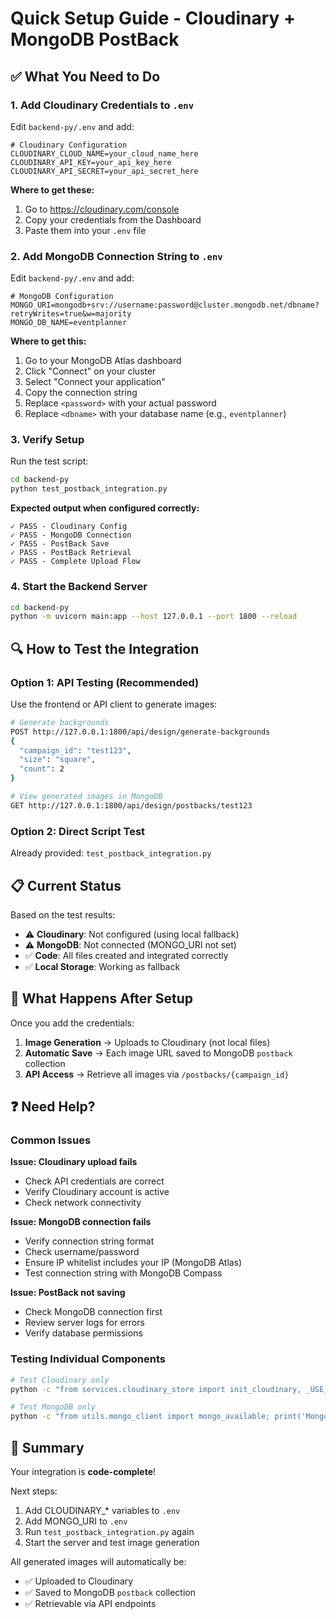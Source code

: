 # Quick Setup Guide - Cloudinary + MongoDB PostBack

## ✅ What You Need to Do

### 1. Add Cloudinary Credentials to `.env`

Edit `backend-py/.env` and add:

```env
# Cloudinary Configuration
CLOUDINARY_CLOUD_NAME=your_cloud_name_here
CLOUDINARY_API_KEY=your_api_key_here
CLOUDINARY_API_SECRET=your_api_secret_here
```

**Where to get these:**
1. Go to https://cloudinary.com/console
2. Copy your credentials from the Dashboard
3. Paste them into your `.env` file

### 2. Add MongoDB Connection String to `.env`

Edit `backend-py/.env` and add:

```env
# MongoDB Configuration
MONGO_URI=mongodb+srv://username:password@cluster.mongodb.net/dbname?retryWrites=true&w=majority
MONGO_DB_NAME=eventplanner
```

**Where to get this:**
1. Go to your MongoDB Atlas dashboard
2. Click "Connect" on your cluster
3. Select "Connect your application"
4. Copy the connection string
5. Replace `<password>` with your actual password
6. Replace `<dbname>` with your database name (e.g., `eventplanner`)

### 3. Verify Setup

Run the test script:

```bash
cd backend-py
python test_postback_integration.py
```

**Expected output when configured correctly:**
```
✓ PASS - Cloudinary Config
✓ PASS - MongoDB Connection
✓ PASS - PostBack Save
✓ PASS - PostBack Retrieval
✓ PASS - Complete Upload Flow
```

### 4. Start the Backend Server

```bash
cd backend-py
python -m uvicorn main:app --host 127.0.0.1 --port 1800 --reload
```

## 🔍 How to Test the Integration

### Option 1: API Testing (Recommended)

Use the frontend or API client to generate images:

```bash
# Generate backgrounds
POST http://127.0.0.1:1800/api/design/generate-backgrounds
{
  "campaign_id": "test123",
  "size": "square",
  "count": 2
}

# View generated images in MongoDB
GET http://127.0.0.1:1800/api/design/postbacks/test123
```

### Option 2: Direct Script Test

Already provided: `test_postback_integration.py`

## 📋 Current Status

Based on the test results:

- ⚠️ **Cloudinary**: Not configured (using local fallback)
- ⚠️ **MongoDB**: Not connected (MONGO_URI not set)
- ✅ **Code**: All files created and integrated correctly
- ✅ **Local Storage**: Working as fallback

## 🎯 What Happens After Setup

Once you add the credentials:

1. **Image Generation** → Uploads to Cloudinary (not local files)
2. **Automatic Save** → Each image URL saved to MongoDB `postback` collection
3. **API Access** → Retrieve all images via `/postbacks/{campaign_id}`

## ❓ Need Help?

### Common Issues

**Issue: Cloudinary upload fails**
- Check API credentials are correct
- Verify Cloudinary account is active
- Check network connectivity

**Issue: MongoDB connection fails**
- Verify connection string format
- Check username/password
- Ensure IP whitelist includes your IP (MongoDB Atlas)
- Test connection string with MongoDB Compass

**Issue: PostBack not saving**
- Check MongoDB connection first
- Review server logs for errors
- Verify database permissions

### Testing Individual Components

```bash
# Test Cloudinary only
python -c "from services.cloudinary_store import init_cloudinary, _USE_CLOUDINARY; init_cloudinary(); print('Cloudinary:', _USE_CLOUDINARY)"

# Test MongoDB only
python -c "from utils.mongo_client import mongo_available; print('MongoDB:', mongo_available())"
```

## 📝 Summary

Your integration is **code-complete**! 

Next steps:
1. Add CLOUDINARY_* variables to `.env`
2. Add MONGO_URI to `.env`
3. Run `test_postback_integration.py` again
4. Start the server and test image generation

All generated images will automatically be:
- ✅ Uploaded to Cloudinary
- ✅ Saved to MongoDB `postback` collection
- ✅ Retrievable via API endpoints
